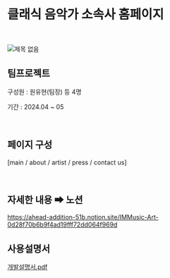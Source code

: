 # 클래식 음악가 소속사 홈페이지
<br>

![제목 없음](https://github.com/yhwit30/IMMusic_project/assets/153142837/fc977713-3b03-4b3d-88c1-4743981e6ae7)


## 팀프로젝트
<p>
구성원 : 원유현(팀장) 등 4명
</p>
<p>
기간 : 2024.04 ~ 05
</p>

<br>

## 페이지 구성
[main / about / artist / press / contact us]

<br>

## 자세한 내용 ➡ 노션

https://ahead-addition-51b.notion.site/IMMusic-Art-0d28f70b6b9f4ad19fff72dd064f969d

## 사용설명서 

[개발설명서.pdf](https://github.com/yhwit30/IMMusic_project/files/15291403/default.pdf)

